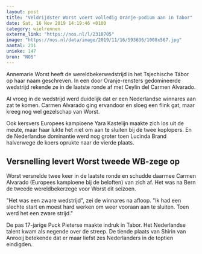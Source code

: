 ```yaml
---
layout: post
title: "Veldrijdster Worst voert volledig Oranje-podium aan in Tabor"
date: Sat, 16 Nov 2019 14:19:46 +0100
category: wielrennen
externe_link: "https://nos.nl/l/2310705"
image: "https://nos.nl/data/image/2019/11/16/593636/1008x567.jpg"
aantal: 211
unieke: 147
bron: "NOS"
---
```


<p>Annemarie Worst heeft de wereldbekerwedstrijd in het Tsjechische Tábor op haar naam geschreven. In een door Oranje-rensters gedomineerde wedstrijd rekende ze in de laatste ronde af met Ceylin del Carmen Alvarado.</p>
<p>Al vroeg in de wedstrijd werd duidelijk dat er een Nederlandse winnares aan zat te komen. Carmen Alvarado ging ervandoor en sloeg een flink gat, maar kreeg nog wel gezelschap van Worst.</p>
<p>Ook kersvers Europees kampioene Yara Kastelijn maakte zich los uit de meute, maar haar lukte het niet om aan te sluiten bij de twee koplopers. En de Nederlandse dominantie werd nog groter toen Lucinda Brand halverwege de koers oprukte naar de vierde plaats.</p>
<h2>Versnelling levert Worst tweede WB-zege op</h2>
<p>Worst versnelde twee keer in de laatste ronde en schudde daarmee Carmen Alvarado (Europees kampioene bij de beloften) van zich af. Het was na Bern de tweede wereldbekerzege voor Worst dit seizoen.</p>
<p>"Het was een zware wedstrijd", zei de winnares na afloop. "Ik had een slechte start en moest hard werken om weer vooraan aan te sluiten. Toen werd het een zware strijd."</p>
<p>De pas 17-jarige Puck Pieterse maakte indruk in Tabor. Het Nederlandse talent kwam als negende over de streep. De tiende plaats van Shirin van Anrooij betekende dat er maar liefst zes Nederlanders in de toptien eindigden.</p>

